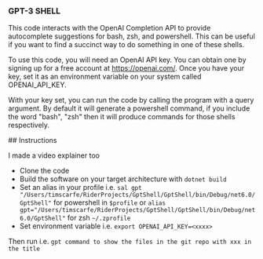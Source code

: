 ### GPT-3 SHELL

This code interacts with the OpenAI Completion API to provide autocomplete suggestions for bash, zsh, and powershell. This can be useful if you want to find a succinct way to do something in one of these shells. 

To use this code, you will need an OpenAI API key. You can obtain one by signing up for a free account at https://openai.com/. Once you have your key, set it as an environment variable on your system called OPENAI_API_KEY. 

With your key set, you can run the code by calling the program with a query argument. By default it will generate a powershell command, if you include the word "bash", "zsh" then it will produce commands for those shells respectively. 

## Instructions

I made a video explainer too

- Clone the code
- Build the software on your target architecture with `dotnet build`
- Set an alias in your profile i.e. `sal gpt "/Users/timscarfe/RiderProjects/GptShell/GptShell/bin/Debug/net6.0/GptShell"` for powershell in `$profile` or `alias gpt="/Users/timscarfe/RiderProjects/GptShell/GptShell/bin/Debug/net6.0/GptShell"` for zsh `~/.zprofile`
- Set environment variable i.e. `export OPENAI_API_KEY=<xxxx>`

Then run i.e. `gpt command to show the files in the git repo with xxx in the title`